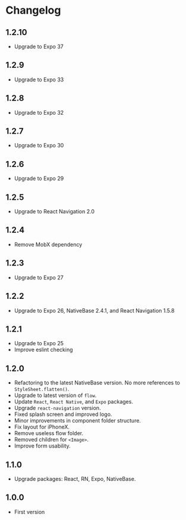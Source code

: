 # Changelog

## 1.2.10
* Upgrade to Expo 37

## 1.2.9
* Upgrade to Expo 33

## 1.2.8
* Upgrade to Expo 32

## 1.2.7
* Upgrade to Expo 30

## 1.2.6
* Upgrade to Expo 29

## 1.2.5
* Upgrade to React Navigation 2.0

## 1.2.4
* Remove MobX dependency

## 1.2.3
* Upgrade to Expo 27

## 1.2.2
* Upgrade to Expo 26, NativeBase 2.4.1, and React Navigation 1.5.8

## 1.2.1
* Upgrade to Expo 25
* Improve eslint checking

## 1.2.0
* Refactoring to the latest NativeBase version. No more references to `StyleSheet.flatten()`.
* Upgrade to latest version of `flow`.
* Update `React`, `React Native`, and `Expo` packages.
* Upgrade `react-navigation` version.
* Fixed splash screen and improved logo.
* Minor improvements in component folder structure.
* Fix layout for iPhoneX.
* Remove useless flow folder.
* Removed children for `<Image>`.
* Improve form usability.

## 1.1.0
* Upgrade packages: React, RN, Expo, NativeBase.

## 1.0.0
* First version
